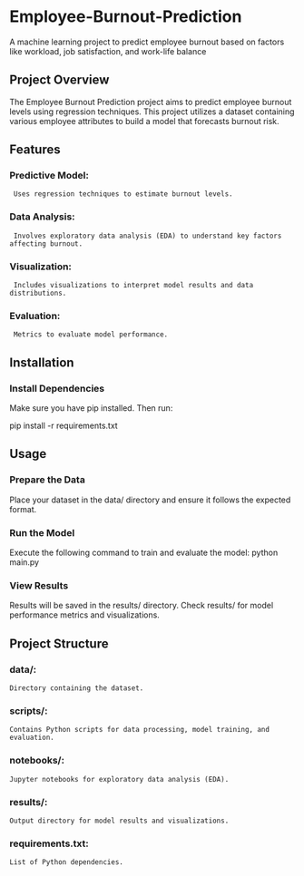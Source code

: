 # Employee-Burnout-Prediction
A machine learning project to predict employee burnout based on factors like workload, job satisfaction, and work-life balance

## Project Overview
The Employee Burnout Prediction project aims to predict employee burnout levels using regression techniques. This project utilizes a dataset containing various employee attributes to build a model that forecasts burnout risk.

## Features

### Predictive Model:  
     Uses regression techniques to estimate burnout levels.
### Data Analysis: 
     Involves exploratory data analysis (EDA) to understand key factors affecting burnout.
### Visualization: 
     Includes visualizations to interpret model results and data distributions.
### Evaluation: 
     Metrics to evaluate model performance.
     
## Installation

### Install Dependencies

Make sure you have pip installed. Then run:

pip install -r requirements.txt

## Usage

### Prepare the Data

Place your dataset in the data/ directory and ensure it follows the expected format.

### Run the Model

Execute the following command to train and evaluate the model:
python main.py

### View Results

Results will be saved in the results/ directory. Check results/ for model performance metrics and visualizations.

## Project Structure
### data/: 
    Directory containing the dataset.
### scripts/:
    Contains Python scripts for data processing, model training, and evaluation.
### notebooks/: 
    Jupyter notebooks for exploratory data analysis (EDA).
### results/: 
    Output directory for model results and visualizations.
### requirements.txt:
    List of Python dependencies.
    
